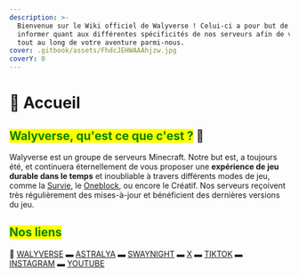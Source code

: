 ```yaml
---
description: >-
  Bienvenue sur le Wiki officiel de Walyverse ! Celui-ci a pour but de vous
  informer quant aux différentes spécificités de nos serveurs afin de vous aider
  tout au long de votre aventure parmi-nous.
cover: .gitbook/assets/FhdcJEHWAAAhjzw.jpg
coverY: 0
---
```


# 👋 Accueil

## <mark style="color:green;">Walyverse, qu'est ce que c'est ?</mark> :thinking:

Walyverse est un groupe de serveurs Minecraft. Notre but est, a toujours été, et continuera éternellement de vous proposer une **expérience de jeu durable dans le temps** et inoubliable à travers différents modes de jeu, comme la [Survie](broken-reference), le [Oneblock](broken-reference), ou encore le Créatif. Nos serveurs reçoivent très régulièrement des mises-à-jour et bénéficient des dernières versions du jeu.



## <mark style="color:green;">Nos liens</mark>

:link: [WALYVERSE](https://app.gitbook.com/o/AWWdSV4JBhgmelpb9O1I/s/m6I3QrxKZpdLfx3VRl2L/) ▬ [ASTRALYA](https://astralya.fr/) ▬ [SWAYNIGHT](https://swaynight.fr/) ▬ [X](https://twitter.com/Walyverse) ▬ [TIKTOK](https://www.tiktok.com/@walyverse?lang=fr) ▬ [INSTAGRAM](https://www.instagram.com/walyverse/?hl=fr) ▬ [YOUTUBE](https://www.youtube.com/@walyverse/shorts)

